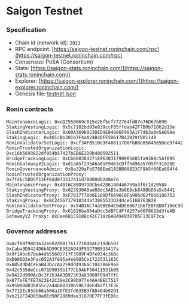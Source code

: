 # Saigon Testnet



### Specification

* Chain id (network id): `2021`
* RPC endpoint: [https://saigon-testnet.roninchain.com/rpc](https://saigon-testnet.roninchain.com/rpc)
* Consensus: PoSA (Consortium)
* Stats: [https://saigon-stats.roninchain.com/](https://saigon-stats.roninchain.com/)
* Explorer: [https://saigon-explorer.roninchain.com/](https://saigon-explorer.roninchain.com/)
* Genesis file: [testnet.json](https://github.com/axieinfinity/ronin/blob/master/genesis/testnet.json)

### Ronin contracts
```
MaintenanceLogic: 0xeD2550669c015e26f5cf772764fd07e76D67b090 
StakingVestingLogic: 0x5c7182bd93e039ccF85ffdab42F7B0b71062d15e
SlashIndicatorLogic: 0x00A369b923DED9E84806F983A1F7d63a0e5A09Aa
StakingLogic: 0x401cBb301b7F4aA24B4DFF5D617B42029f801140
RoninValidatorSetLogic: 0xcf3AFB510e3F488117D0FbB8e0584565Dee97442
RoninTrustedOrganizationLogic: 0xc16b5693822df054b57427bEB6E2D9b400592511
BridgeTrackingLogic: 0xCb60838d271E963031790905685fa9388c5Af095 
RoninGatewayV2Logic: 0xd1aA5f235A6a01F9463cDff5d96a57d9fF31028E 
RoninGovernanceAdmin: 0x8a320aFb578BEed1A5BB08823CF9A5f60Ea694f4
RoninTrustedOrganizationProxy: 0x7f46c5DD5f13FF0dd973317411d70800db248e7d
MaintenanceProxy: 0x4016C80D97DDCbe4286140446759a3f0c1d20584
StakingVestingProxy: 0x023930A8ad88dc5AB3a3b8E8cb849BbD6a5c8441
SlashIndicatorProxy: 0xF7837778b6E180Df6696C8Fa986d62f8b6186752
StakingProxy: 0x9C245671791834daf3885533D24dce516B763B28
RoninValidatorSetProxy: 0x54B3AC74a90E64E8dDE60671b6fE8F8DDf18eC9d
BridgeTrackingProxy: 0x61626ba084aDdc5dBFCdFfA257e66F8618d3feAB
GatewayV2 Proxy: 0xCee681C9108c42C710c6A8A949307D5F13C9F3ca
```
### Governor addresses
```
0xAcf8Bf98D1632e602d0B1761771049aF21dd6597
0xCaba9D9424D6bAD99CE352A943F59279B533417a
0x9f1Abc67beA4db5560371fF3089F4Bfe934c36Bc
0xD086D2e3Fac052A3f695a4e8905Ce1722531163C
0xA85ddDdCeEaB43DccAa259dd4936aC104386F9aa
0x42c535deCcc071D9039b177Cb3AbF30411531b05
0x9422d990AcDc3f2b3AA3B97303aD3060F09d7ffC
0x877eFEfFE7A23E42C39e2C99b977e4AA4BEC7517
0x95908d03bA55c2a44688330b59E746Fdb2f17E3E
0x771DEc03db66a566a1DfE3fd635B3f8D404b9291
0xb212F24D850a0Ed90F2889dee31870E7FF3fED6c
```
